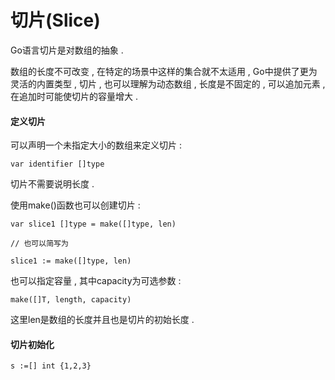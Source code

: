 # 切片\(Slice\)

Go语言切片是对数组的抽象 .

数组的长度不可改变 , 在特定的场景中这样的集合就不太适用 , Go中提供了更为灵活的内置类型 , 切片 , 也可以理解为动态数组 , 长度是不固定的 , 可以追加元素 , 在追加时可能使切片的容量增大 .

#### 定义切片

可以声明一个未指定大小的数组来定义切片 :

```
var identifier []type
```

切片不需要说明长度 .

使用make\(\)函数也可以创建切片 :

```
var slice1 []type = make([]type, len)

// 也可以简写为

slice1 := make([]type, len)
```

也可以指定容量 , 其中capacity为可选参数 :

```
make([]T, length, capacity)
```

这里len是数组的长度并且也是切片的初始长度 .

#### 切片初始化

```
s :=[] int {1,2,3}
```



